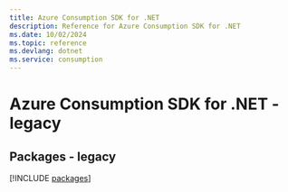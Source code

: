 ```yaml
---
title: Azure Consumption SDK for .NET
description: Reference for Azure Consumption SDK for .NET
ms.date: 10/02/2024
ms.topic: reference
ms.devlang: dotnet
ms.service: consumption
---
```

# Azure Consumption SDK for .NET - legacy
## Packages - legacy
[!INCLUDE [packages](consumption-index.md)]